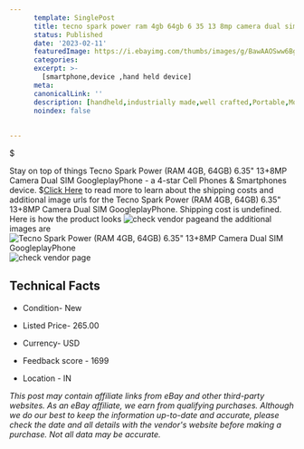 ```yaml
---
      template: SinglePost
      title: tecno spark power ram 4gb 64gb 6 35 13 8mp camera dual sim googleplayphone
      status: Published
      date: '2023-02-11'
      featuredImage: https://i.ebayimg.com/thumbs/images/g/BawAAOSww6BgufCl/s-l225.jpg
      categories: 
      excerpt: >-
        [smartphone,device ,hand held device]
      meta:
      canonicalLink: ''
      description: [handheld,industrially made,well crafted,Portable,Mobile,Compact,Convenient,Lightweight,Maneuverable,Man-portable,Miniature,Carriable,Hand-held,Light,Holdable,Transportable,Mobile device,Pocket-sized,On-the-go,Wireless,Cordless,Compact size,Convenient size, smartphone,device ,hand held device]
      noindex: false
      
        
---
```

$

Stay on top of things Tecno Spark Power (RAM 4GB, 64GB) 6.35"  13+8MP Camera Dual SIM GoogleplayPhone - a 4-star Cell Phones & Smartphones device.
$[Click Here](https://www.ebay.com/itm/184870274947?hash=item2b0b208783%3Ag%3ABawAAOSww6BgufCl&mkevt=1&mkcid=1&mkrid=711-53200-19255-0&campid=%253CePNCampaignId%253E&customid=%253CreferenceId%253E&toolid=10049) to read more to learn about the shipping costs and additional image urls for the Tecno Spark Power (RAM 4GB, 64GB) 6.35"  13+8MP Camera Dual SIM GoogleplayPhone. Shipping cost is undefined. Here is how the product looks ![check vendor page](https://i.ebayimg.com/thumbs/images/g/BawAAOSww6BgufCl/s-l225.jpg)and the additional images are![Tecno Spark Power (RAM 4GB, 64GB) 6.35"  13+8MP Camera Dual SIM GoogleplayPhone](https://i.ebayimg.com/images/g/BawAAOSww6BgufCl/s-l960.jpg)![check vendor page](https://origin-galleryplus.ebayimg.com/ws/web/184870274947_2_0_1/225x225.jpg,https://origin-galleryplus.ebayimg.com/ws/web/184870274947_3_0_1/225x225.jpg,https://origin-galleryplus.ebayimg.com/ws/web/184870274947_4_0_1/225x225.jpg,https://origin-galleryplus.ebayimg.com/ws/web/184870274947_5_0_1/225x225.jpg,https://origin-galleryplus.ebayimg.com/ws/web/184870274947_6_0_1/225x225.jpg,https://origin-galleryplus.ebayimg.com/ws/web/184870274947_7_0_1/225x225.jpg,https://origin-galleryplus.ebayimg.com/ws/web/184870274947_8_0_1/225x225.jpg,https://origin-galleryplus.ebayimg.com/ws/web/184870274947_9_0_1/225x225.jpg,https://origin-galleryplus.ebayimg.com/ws/web/184870274947_10_0_1/225x225.jpg,https://origin-galleryplus.ebayimg.com/ws/web/184870274947_11_0_1/225x225.jpg,https://origin-galleryplus.ebayimg.com/ws/web/184870274947_12_0_1/225x225.jpg)



 ## Technical Facts 



     
      

 - Condition- New 


      

 - Listed Price- 265.00 


      

 - Currency- USD 


      

 - Feedback score - 1699 


      

 - Location - IN 


      
      

 *_This post may contain affiliate links from eBay and other third-party websites. As an eBay affiliate, we earn from qualifying purchases. Although we do our best to keep the information up-to-date and accurate, please check the date and all details with the vendor's website before making a purchase. Not all data may be accurate._*






